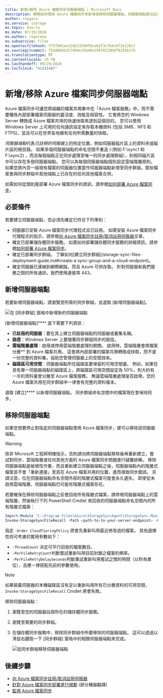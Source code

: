 ```yaml
---
title: 新增/移除 Azure 檔案同步伺服器端點 | Microsoft Docs
description: 瞭解如何使用 Azure 檔案同步來新增或移除伺服器端點。伺服器端點是已註冊伺服器上的特定位置，例如伺服器磁片區上的資料夾。
author: roygara
ms.service: storage
ms.topic: how-to
ms.date: 07/19/2018
ms.author: rogarana
ms.subservice: files
ms.openlocfilehash: f75f0d1ae12db11590f8ce62f3c7b4c0f3e12817
ms.sourcegitcommit: f5580dd1d1799de15646e195f0120b9f9255617b
ms.translationtype: MT
ms.contentlocale: zh-TW
ms.lasthandoff: 09/29/2020
ms.locfileid: "91541487"
---
```

# <a name="addremove-an-azure-file-sync-server-endpoint"></a>新增/移除 Azure 檔案同步伺服器端點
Azure 檔案同步可讓您將組織的檔案共用集中在「Azure 檔案服務」中，而不需要犧牲內部部署檔案伺服器的靈活度、效能及相容性。 它會將您的 Windows Server 轉換成 Azure 檔案共用的快速快取來達到這個目的。 您可以使用 Windows Server 上可用的任何通訊協定來存取本機資料 (包括 SMB、NFS 和 FTPS)，並且可以在世界各地擁有任何所需數量的快取。

*伺服器端點*代表*已註冊的伺服器*上的特定位置，例如伺服器磁片區上的資料夾或磁片區的根目錄。 如果多個伺服器端點的命名空間不重迭 (（例如 F:\sync1 和 F:\sync2) ，而且每個端點正在同步處理至唯一的同步處理群組），則相同磁片區中可以存在多個伺服器端點。 您可以為每個伺服器端點個別設定雲端階層原則。 如果您將內含一組現有檔案的伺服器位置當作伺服器端點新增至同步群組，那些檔案會與同步群組中其他端點上已存在的任何其他檔案合併。

如需如何從頭到尾部署 Azure 檔案同步的資訊，請參閱[如何部署 Azure 檔案同步](storage-sync-files-deployment-guide.md)。

## <a name="prerequisites"></a>必要條件
若要建立伺服器端點，您必須先確定已符合下列準則： 
- 伺服器已安裝 Azure 檔案同步代理程式且已註冊。 如需安裝 Azure 檔案同步代理程式的指示，請參閱[向 Azure 檔案同步註冊/取消註冊伺服器](storage-sync-files-server-registration.md)文章。 
- 確定已部署儲存體同步服務。 如需如何部署儲存體同步服務的詳細資訊，請參閱[如何部署 Azure 檔案同步](storage-sync-files-deployment-guide.md)。 
- 確定已部署同步群組。 了解如何[建立同步群組](storage-sync-files-deployment-guide.md#create-a sync-group-and-a-cloud-endpoint)。
- 確定伺服器已連線到網際網路，而且 Azure 可供存取。 針對伺服器和我們服務之間的所有通訊，我們使用連接埠 443。

## <a name="add-a-server-endpoint"></a>新增伺服器端點
若要新增伺服器端點，請瀏覽至所需的同步群組，並選取 [新增伺服器端點]。

![在 [同步群組] 窗格中新增新的伺服器端點](media/storage-sync-files-server-endpoint/add-server-endpoint-1.png)

[新增伺服器端點]**** 底下需要下列資訊：

- **已註冊的伺服器**：要在其上建立伺服器端點的伺服器或叢集名稱。
- **路徑**：Windows Server 上要隨著同步群組同步的路徑。
- **雲端階層處理**：啟用或停用雲端階層處理的開關。 啟用時，雲端階層會將檔案分層** 到 Azure 檔案共用。 這會將內部部署的檔案共用轉換成快取，而不是一份完整的資料集，協助您管理伺服器上的空間效率。
- **磁碟區可用空間**：伺服器端點所在磁碟區要保留的可用空間量。 例如，如果在具有單一伺服器端點的磁碟區上，將磁碟區可用空間設定為 50%，則大約有一半的資料量會分層至 Azure 檔案服務。 無論雲端階層處理是否啟用，您的 Azure 檔案共用在同步群組中一律會有完整的資料複本。

選取 [建立]**** 以新增伺服器端點。 同步群組命名空間中的檔案現在會保持同步。 

## <a name="remove-a-server-endpoint"></a>移除伺服器端點
如果您想要停止對指定的伺服器端點使用 Azure 檔案同步，便可以移除該伺服器端點。 

> [!Warning]  
> 除非 Microsoft 工程師明確指示，否則請勿將伺服器端點移除後再重新建立，嘗試對同步、雲端階層或任何其他方面的 Azure 檔案同步問題進行疑難排解。 移除伺服器端點是破壞性作業，而且重新建立伺服器端點之後，伺服器端點內的階層式檔案並不會「重新連接」至其在 Azure 檔案共用的位置，進而導致同步錯誤。 另請注意，位在伺服器端點命名空間外部的階層式檔案可能會永久遺失。 即使從未啟用雲端階層，伺服器端點仍可能有階層式檔案存在。

若要確保在移除伺服器端點之前會回收所有階層式檔案，請停用伺服器端點上的雲端階層，然後執行下列 PowerShell Cmdlet 來回收的伺服器端點命名空間內的所有階層式檔案：

```PowerShell
Import-Module "C:\Program Files\Azure\StorageSyncAgent\StorageSync.Management.ServerCmdlets.dll"
Invoke-StorageSyncFileRecall -Path <path-to-to-your-server-endpoint> -Order CloudTieringPolicy
```
指定 `-Order CloudTieringPolicy` 將會先重新叫用最近修改過的檔案。
其他選擇性但可考慮的實用參數如下：
* `-ThreadCount` 決定可平行回收的檔案數目。
* `-PerFileRetryCount`判斷嘗試重新叫用目前封鎖之檔案的頻率。
* `-PerFileRetryDelaySeconds`判斷重試重新叫用嘗試之間的時間（以秒為單位），且應一律搭配先前的參數使用。

> [!Note]  
> 如果裝載伺服器的本機磁碟區沒有足以重新叫用所有已分層資料的可用空間，`Invoke-StorageSyncFileRecall` Cmdlet 將會失敗。  

移除伺服器端點：

1. 瀏覽至您的伺服器註冊所在的儲存體同步服務。
2. 瀏覽至需要的同步群組。
3. 在儲存體同步服務中，移除同步群組中所要移除的伺服器端點。 這可以透過以滑鼠右鍵按一下 [同步群組] 窗格中的相關伺服器端點來完成。

    ![從同步群組移除伺服器端點](media/storage-sync-files-server-endpoint/remove-server-endpoint-1.png)

## <a name="next-steps"></a>後續步驟
- [向 Azure 檔案同步註冊/取消註冊伺服器](storage-sync-files-server-registration.md)
- [針對 Azure 檔案同步部署進行規劃](storage-sync-files-planning.md) \(部分機器翻譯\)
- [監視 Azure 檔案同步](storage-sync-files-monitoring.md)
